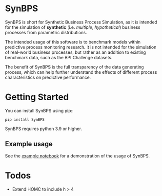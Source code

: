 # SynBPS
SynBPS is short for Synthetic Business Process Simulation, as it is intended for the simulation of **synthetic** (i.e. *multiple*, *hypothetical*) business processes from parametric distributions.

The intended usage of this software is to benchmark models within predictive process monitoring research. It is not intended for the simulation of real-world business processes, but rather as an addition to existing benchmark data, such as the BPI Challenge datasets. 

The benefit of SynBPS is the full transparency of the data generating process, which can help further understand the effects of different process characteristics on predictive performance. 

# Getting Started
You can install SynBPS using pip::

    pip install SynBPS

SynBPS requires python 3.9 or higher.

## Example usage
See the [example notebook](https://github.com/Mikeriess/SynBPS/blob/main/tests/test_pypi.ipynb) for a demonstration of the usage of SynBPS.

# Todos
- Extend HOMC to include h > 4